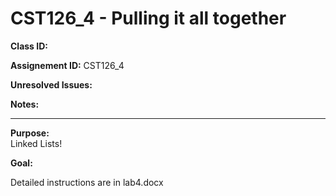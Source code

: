 # CST126_4 - Pulling it all together

**Class ID:** 

**Assignement ID:** CST126_4

**Unresolved Issues:**

**Notes:**


---

**Purpose:**  
	Linked Lists!
	

**Goal:**

  Detailed instructions are in lab4.docx